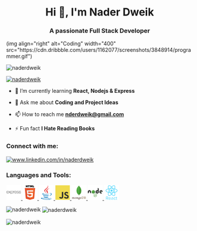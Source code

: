 <h1 align="center">Hi 👋, I'm Nader Dweik</h1>



<h3 align="center">A passionate Full Stack Developer</h3>
(img align="right" alt="Coding" width="400" src="https://cdn.dribbble.com/users/1162077/screenshots/3848914/programmer.gif")


<p align="left"> <img src="https://komarev.com/ghpvc/?username=naderdweik&label=Profile%20views&color=0e75b6&style=flat" alt="naderdweik" /> </p>

<p align="left"> <a href="https://github.com/ryo-ma/github-profile-trophy"><img src="https://github-profile-trophy.vercel.app/?username=naderdweik" alt="naderdweik" /></a> </p>

- 🌱 I’m currently learning **React, Nodejs & Express**

- 💬 Ask me about **Coding and Project Ideas**

- 📫 How to reach me **nderdweik@gmail.com**

- ⚡ Fun fact **I Hate Reading Books**

<h3 align="left">Connect with me:</h3>
<p align="left">
<a href="https://linkedin.com/in/www.linkedin.com/in/naderdweik" target="blank"><img align="center" src="https://raw.githubusercontent.com/rahuldkjain/github-profile-readme-generator/master/src/images/icons/Social/linked-in-alt.svg" alt="www.linkedin.com/in/naderdweik" height="30" width="40" /></a>
</p>

<h3 align="left">Languages and Tools:</h3>
<p align="left"> <a href="https://expressjs.com" target="_blank" rel="noreferrer"> <img src="https://raw.githubusercontent.com/devicons/devicon/master/icons/express/express-original-wordmark.svg" alt="express" width="40" height="40"/> </a> <a href="https://www.w3.org/html/" target="_blank" rel="noreferrer"> <img src="https://raw.githubusercontent.com/devicons/devicon/master/icons/html5/html5-original-wordmark.svg" alt="html5" width="40" height="40"/> </a> <a href="https://www.java.com" target="_blank" rel="noreferrer"> <img src="https://raw.githubusercontent.com/devicons/devicon/master/icons/java/java-original.svg" alt="java" width="40" height="40"/> </a> <a href="https://developer.mozilla.org/en-US/docs/Web/JavaScript" target="_blank" rel="noreferrer"> <img src="https://raw.githubusercontent.com/devicons/devicon/master/icons/javascript/javascript-original.svg" alt="javascript" width="40" height="40"/> </a> <a href="https://www.mongodb.com/" target="_blank" rel="noreferrer"> <img src="https://raw.githubusercontent.com/devicons/devicon/master/icons/mongodb/mongodb-original-wordmark.svg" alt="mongodb" width="40" height="40"/> </a> <a href="https://nodejs.org" target="_blank" rel="noreferrer"> <img src="https://raw.githubusercontent.com/devicons/devicon/master/icons/nodejs/nodejs-original-wordmark.svg" alt="nodejs" width="40" height="40"/> </a> <a href="https://reactjs.org/" target="_blank" rel="noreferrer"> <img src="https://raw.githubusercontent.com/devicons/devicon/master/icons/react/react-original-wordmark.svg" alt="react" width="40" height="40"/> </a> </p>

<p><img align="left" src="https://github-readme-stats.vercel.app/api/top-langs?username=naderdweik&show_icons=true&locale=en&layout=compact" alt="naderdweik" /></p>

<p>&nbsp;<img align="center" src="https://github-readme-stats.vercel.app/api?username=naderdweik&show_icons=true&locale=en" alt="naderdweik" /></p>

<p><img align="center" src="https://github-readme-streak-stats.herokuapp.com/?user=naderdweik&" alt="naderdweik" /></p>
